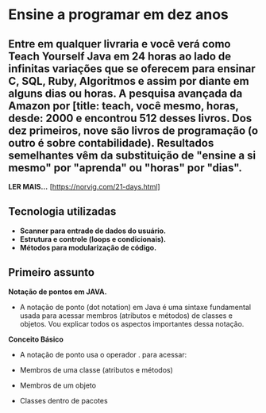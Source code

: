 # Ensine a programar em dez anos

## Entre em qualquer livraria e você verá como Teach Yourself Java em 24 horas ao lado de infinitas variações que se oferecem para ensinar C, SQL, Ruby, Algoritmos e assim por diante em alguns dias ou horas. A pesquisa avançada da Amazon por [title: teach, você mesmo, horas, desde: 2000 e encontrou 512 desses livros. Dos dez primeiros, nove são livros de programação (o outro é sobre contabilidade). Resultados semelhantes vêm da substituição de "ensine a si mesmo" por "aprenda" ou "horas" por "dias".

 **LER MAIS...**
 [https://norvig.com/21-days.html]


## Tecnologia utilizadas
- **Scanner para entrade de dados do usuário.**
- **Estrutura e controle (loops e condicionais).**
- **Métodos para modularização de código.**


## Primeiro assunto

**Notação de pontos em JAVA.**
- A notação de ponto (dot notation) em Java é uma sintaxe fundamental usada para acessar membros (atributos e métodos) de classes e objetos. Vou explicar todos os aspectos importantes dessa notação.

**Conceito Básico**
- A notação de ponto usa o operador . para acessar:

* Membros de uma classe (atributos e métodos)

* Membros de um objeto

* Classes dentro de pacotes